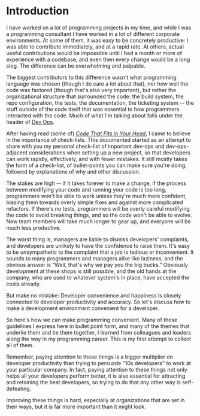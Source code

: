 # Introduction

I have worked on a lot of programming projects in my time, and while I
was a programming consultant I have worked in a lot of different corporate
environments. At some of them, it was easy to be concretely productive:
I was able to contribute immediately, and at a rapid rate. At others,
actual useful contributions would be impossible until I had a month or
more of experience with a codebase, and even then every change would be
a long slog. The difference can be overwhelming and palpable.

The biggest contributors to this difference wasn't what programming
language was chosen (though I do care a lot about that), nor how well
the code was factored (though that's also very important), but rather
the organizational structure that surrounded the code: the build system,
the repo configuration, the tests, the documentation, the ticketing
system -- the stuff outside of the code itself that was essential to how
programmers interacted with the code.  Much of what I'm talking about
falls under the header of [Dev Ops](https://en.wikipedia.org/wiki/DevOps).

After having read (some of) [*Code That Fits in Your
Head*](https://www.amazon.com/Code-That-Fits-Your-Head/dp/0137464401/), I
came to believe in the importance of check-lists. This documented started
as an attempt to share with you my personal check-list of important
dev-ops and dev-ops-adjacent considerations when setting up a new project,
so that developers can work rapidly, effectively, and with fewer mistakes.
It still mostly takes the form of a check-list, of bullet-points you can
make sure you're doing, followed by explanations of why and other discussion.

The stakes are high -- if it takes forever to make a change, if the
process between modifying your code and running your code is too long,
programmers won't be able to work unless they're much more confident,
biasing them towards overly simple fixes and against more complicated
refactors. If there's no tests, programmers will be overly careful
modifying the code to avoid breaking things, and so the code won't
be able to evolve. New team members will take much longer to gear up,
and everyone will be much less productive.

The worst thing is, managers are liable to dismiss developers' complaints,
and developers are unlikely to have the confidence to raise them. It's
easy to be unsympathetic to the complaint that a job is tedious or
inconvenient. It sounds to many programmers and managers alike like
laziness, and the obvious answer is "Well, that's why we pay you the
big bucks." Obviously development at these shops is still possible,
and the old hands at the company, who are used to whatever system's in
place, have accepted the costs already.

But make no mistake: Developer convenience and happiness is closely
connected to developer productivity and accuracy. So let's discuss
how to make a development environment convenient for a developer.

So here's how we can make programming convenient. Many of these guidelines
I express here in bullet point form, and many of the themes that underlie
them and tie them together, I learned from colleagues and leaders along
the way in my programming career. This is my first attempt to collect
all of them.

Remember, paying attention to these things is a bigger multiplier on
developer productivity than trying to persuade "10x developers" to
work at your particular company. In fact, paying attention to these
things not only helps all your developers perform better, it is also
essential for attracting and retaining the best developers, so trying to
do that any other way is self-defeating.

Improving these things is hard, especially at organizations that are
set in their ways, but it is far more important than it might look.
